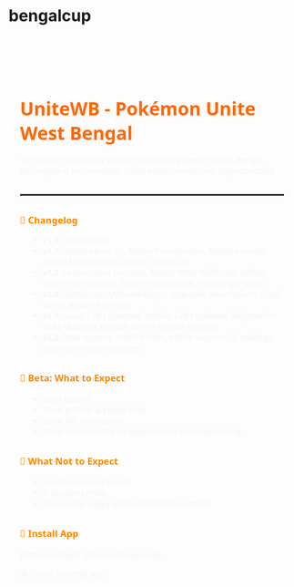 # bengalcup
<section id="readme" style="padding: 60px 20px; max-width: 800px; margin: auto; font-family: 'Segoe UI', sans-serif; color: #f5f5f5;">
  <h2 style="color: #ff6600; font-size: 2rem; margin-bottom: 1rem;">UniteWB - Pokémon Unite West Bengal</h2>
  <p>The official community platform for Unite players in West Bengal. Participate in tournaments, check leaderboards, and stay connected.</p>

  <hr style="border: 1px solid rgba(255,255,255,0.1); margin: 2rem 0;">

  <h3 style="color: #ff8800; margin-bottom: 0.5rem;">📝 Changelog</h3>
  <ul style="margin-left: 1rem;">
    <li><strong>v1.0</strong>: Initial Setup</li>
    <li><strong>v1.1</strong>: Added About Us, Added Tournaments, Added Archives, Added Leaderboard, Added Contact Us</li>
    <li><strong>v1.2</strong>: Leaderboard Carousel, Added Other Platforms, Added Other Tournaments, Scroll to Top button, Hamburger Menu</li>
    <li><strong>v2.0</strong>: Hamburger Menu Redesign, Improved Annimations, Scroll to Top Button Redesign</li>
    <li><strong>v2.1</strong>: Social Links Updated, Archive Links Updated, Registration Links Updated. Manual service worker caching.</li>
    <li><strong>v2.2</strong>: PWA support, install button, offline support, UI redesign, push notification skeleton.</li>
  </ul>

  <h3 style="color: #ff8800; margin-top: 2rem;">🧪 Beta: What to Expect</h3>
  <ul style="margin-left: 1rem;">
    <li>login Button.</li>
    <li>Team profiles & player stats</li>
    <li>Unite API Integration.</li>
    <li>Some features may be experimental or under testing.</li>
  </ul>

  <h3 style="color: #ff8800; margin-top: 2rem;">🔧 What Not to Expect</h3>
  <ul style="margin-left: 1rem;">
    <li>Live tournament results</li>
    <li>Push alerts (PWA)</li>
    <li>Dark mode toggle and customization options</li>
  </ul>

  <h3 style="color: #ff8800; margin-top: 2rem;">📲 Install App</h3>
  <p>[https://unitewb.github.io/bengalcup]</p>
    📥 Install UniteWB App
  </a>
</section>
